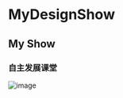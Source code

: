 # MyDesignShow
## My Show
### 自主发展课堂
![image](https://github.com/Chen-X666/MyDesignShow/自主发展课堂2.jpg)

